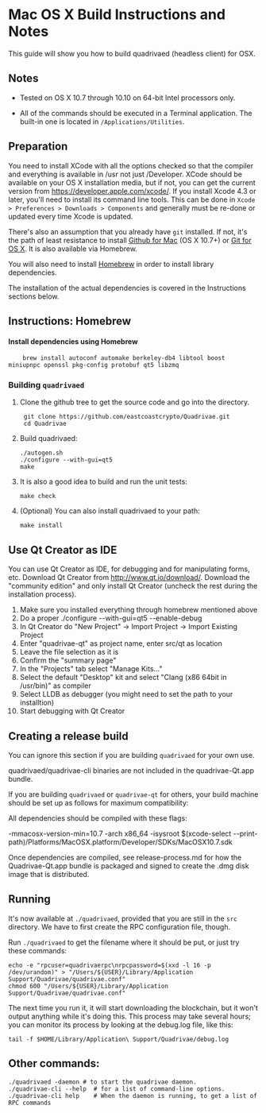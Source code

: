 Mac OS X Build Instructions and Notes
====================================
This guide will show you how to build quadrivaed (headless client) for OSX.

Notes
-----

* Tested on OS X 10.7 through 10.10 on 64-bit Intel processors only.

* All of the commands should be executed in a Terminal application. The
built-in one is located in `/Applications/Utilities`.

Preparation
-----------

You need to install XCode with all the options checked so that the compiler
and everything is available in /usr not just /Developer. XCode should be
available on your OS X installation media, but if not, you can get the
current version from https://developer.apple.com/xcode/. If you install
Xcode 4.3 or later, you'll need to install its command line tools. This can
be done in `Xcode > Preferences > Downloads > Components` and generally must
be re-done or updated every time Xcode is updated.

There's also an assumption that you already have `git` installed. If
not, it's the path of least resistance to install [Github for Mac](https://mac.github.com/)
(OS X 10.7+) or
[Git for OS X](https://code.google.com/p/git-osx-installer/). It is also
available via Homebrew.

You will also need to install [Homebrew](http://brew.sh) in order to install library
dependencies.

The installation of the actual dependencies is covered in the Instructions
sections below.

Instructions: Homebrew
----------------------

#### Install dependencies using Homebrew

        brew install autoconf automake berkeley-db4 libtool boost miniupnpc openssl pkg-config protobuf qt5 libzmq

### Building `quadrivaed`

1. Clone the github tree to get the source code and go into the directory.

        git clone https://github.com/eastcoastcrypto/Quadrivae.git
        cd Quadrivae

2.  Build quadrivaed:

        ./autogen.sh
        ./configure --with-gui=qt5
        make

3.  It is also a good idea to build and run the unit tests:

        make check

4.  (Optional) You can also install quadrivaed to your path:

        make install

Use Qt Creator as IDE
------------------------
You can use Qt Creator as IDE, for debugging and for manipulating forms, etc.
Download Qt Creator from http://www.qt.io/download/. Download the "community edition" and only install Qt Creator (uncheck the rest during the installation process).

1. Make sure you installed everything through homebrew mentioned above
2. Do a proper ./configure --with-gui=qt5 --enable-debug
3. In Qt Creator do "New Project" -> Import Project -> Import Existing Project
4. Enter "quadrivae-qt" as project name, enter src/qt as location
5. Leave the file selection as it is
6. Confirm the "summary page"
7. In the "Projects" tab select "Manage Kits..."
8. Select the default "Desktop" kit and select "Clang (x86 64bit in /usr/bin)" as compiler
9. Select LLDB as debugger (you might need to set the path to your installtion)
10. Start debugging with Qt Creator

Creating a release build
------------------------
You can ignore this section if you are building `quadrivaed` for your own use.

quadrivaed/quadrivae-cli binaries are not included in the quadrivae-Qt.app bundle.

If you are building `quadrivaed` or `quadrivae-qt` for others, your build machine should be set up
as follows for maximum compatibility:

All dependencies should be compiled with these flags:

 -mmacosx-version-min=10.7
 -arch x86_64
 -isysroot $(xcode-select --print-path)/Platforms/MacOSX.platform/Developer/SDKs/MacOSX10.7.sdk

Once dependencies are compiled, see release-process.md for how the Quadrivae-Qt.app
bundle is packaged and signed to create the .dmg disk image that is distributed.

Running
-------

It's now available at `./quadrivaed`, provided that you are still in the `src`
directory. We have to first create the RPC configuration file, though.

Run `./quadrivaed` to get the filename where it should be put, or just try these
commands:

    echo -e "rpcuser=quadrivaerpc\nrpcpassword=$(xxd -l 16 -p /dev/urandom)" > "/Users/${USER}/Library/Application Support/Quadrivae/quadrivae.conf"
    chmod 600 "/Users/${USER}/Library/Application Support/Quadrivae/quadrivae.conf"

The next time you run it, it will start downloading the blockchain, but it won't
output anything while it's doing this. This process may take several hours;
you can monitor its process by looking at the debug.log file, like this:

    tail -f $HOME/Library/Application\ Support/Quadrivae/debug.log

Other commands:
-------

    ./quadrivaed -daemon # to start the quadrivae daemon.
    ./quadrivae-cli --help  # for a list of command-line options.
    ./quadrivae-cli help    # When the daemon is running, to get a list of RPC commands
